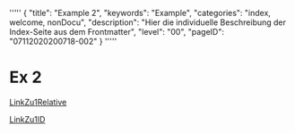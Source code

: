'''''
{
"title": "Example 2",
"keywords": "Example",
"categories": "index, welcome, nonDocu",
"description": "Hier die individuelle Beschreibung der Index-Seite aus dem Frontmatter",
"level": "00",
"pageID": "07112020200718-002"
}
'''''

# Ex 2

[LinkZu1Relative](./ExampleFile1.md)

[LinkZu1ID](07112020200718-001)